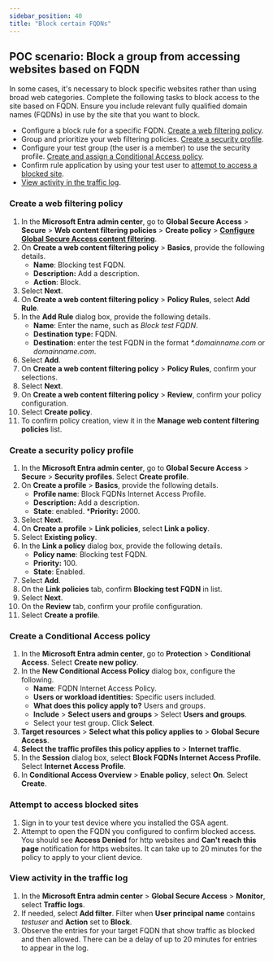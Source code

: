 ```yaml
---
sidebar_position: 40
title: "Block certain FQDNs"
---
```



## POC scenario: Block a group from accessing websites based on FQDN

In some cases, it's necessary to block specific websites rather than using broad web categories. Complete the following tasks to block access to the site based on FQDN. Ensure you include relevant fully qualified domain names (FQDNs) in use by the site that you want to block.

- Configure a block rule for a specific FQDN. [Create a web filtering policy](#create-a-web-filtering-policy).
- Group and prioritize your web filtering policies. [Create a security profile](#create-a-security-policy-profile).
- Configure your test group (the user is a member) to use the security profile. [Create and assign a Conditional Access policy](#create-a-conditional-access-policy).
- Confirm rule application by using your test user to [attempt to access a blocked site](#attempt-to-access-blocked-sites).
- [View activity in the traffic log](#view-activity-in-the-traffic-log).

### Create a web filtering policy

1. In the **Microsoft Entra admin center**, go to **Global Secure Access** \> **Secure** \> **Web content filtering policies** \> **Create policy** \> **[Configure Global Secure Access content filtering](https://learn.microsoft.com/entra/global-secure-access/how-to-configure-web-content-filtering)**.
2. On **Create a web content filtering policy** \> **Basics**, provide the following details.
   * **Name**: Blocking test FQDN.
   * **Description:** Add a description.
   * **Action**: Block.
3. Select **Next**.
4. On **Create a web content filtering policy** \> **Policy Rules**, select **Add Rule**.
5. In the **Add Rule** dialog box, provide the following details.
   * **Name**: Enter the name, such as *Block test FQDN*.
   * **Destination type:** FQDN.
   * **Destination**: enter the test FQDN in the format *\*.domainname.com* or *domainname.com*.
6. Select **Add**.
7. On **Create a web content filtering policy** \> **Policy Rules**, confirm your selections.
8. Select **Next**.
9. On **Create a web content filtering policy** \> **Review**, confirm your policy configuration.
10. Select **Create policy**.
11. To confirm policy creation, view it in the **Manage web content filtering policies** list.

### Create a security policy profile

1. In the **Microsoft Entra admin center**, go to **Global Secure Access** \> **Secure** \> **Security profiles**. Select **Create profile**.
2. On **Create a profile** \> **Basics**, provide the following details.
   * **Profile name**: Block FQDNs Internet Access Profile.
   * **Description:** Add a description.
   * **State**: enabled.
   ***Priority:** 2000.
3. Select **Next**.
4. On **Create a profile** \> **Link policies**, select **Link a policy**.
5. Select **Existing policy**.
6. In the **Link a policy** dialog box, provide the following details.
   * **Policy name**: Blocking test FQDN.
   * **Priority:** 100.
   * **State**: Enabled.
7. Select **Add**.
8. On the **Link policies** tab, confirm **Blocking test FQDN** in list.
9. Select **Next**.
10. On the **Review** tab, confirm your profile configuration.
11. Select **Create a profile**.

### Create a Conditional Access policy

1. In the **Microsoft Entra admin center**, go to **Protection** \> **Conditional Access**. Select **Create new policy**.
2. In the **New Conditional Access Policy** dialog box, configure the following.
   * **Name**: FQDN Internet Access Policy.
   * **Users or workload identities:** Specific users included.
   * **What does this policy apply to?** Users and groups.
   * **Include** \> **Select users and groups** \> Select **Users and groups**.
   * Select your test group. Click **Select**.
3. **Target resources** \> **Select what this policy applies to** \> **Global Secure Access**.
4. **Select the traffic profiles this policy applies to** \> **Internet traffic**.
5. In the **Session** dialog box, select **Block FQDNs Internet Access Profile**. Select **Internet Access Profile**.
6. In **Conditional Access Overview** \> **Enable policy**, select **On**. Select **Create**.

### Attempt to access blocked sites

1. Sign in to your test device where you installed the GSA agent.
2. Attempt to open the FQDN you configured to confirm blocked access. You should see **Access Denied** for http websites and **Can't reach this page** notification for https websites. It can take up to 20 minutes for the policy to apply to your client device.

### View activity in the traffic log

1. In the **Microsoft Entra admin center** \> **Global Secure Access** \> **Monitor**, select **Traffic logs**.
2. If needed, select **Add filter**. Filter when **User principal name** contains *testuser* and **Action** set to **Block**.
3. Observe the entries for your target FQDN that show traffic as blocked and then allowed. There can be a delay of up to 20 minutes for entries to appear in the log.
